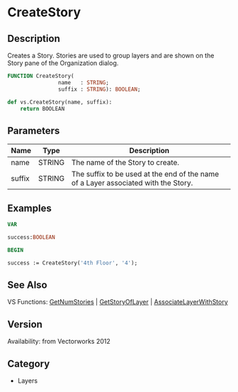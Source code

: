 # CreateStory

## Description
Creates a Story. Stories are used to group layers and are shown on the Story pane of the Organization dialog.

```pascal
FUNCTION CreateStory(
				name   : STRING;
				suffix : STRING): BOOLEAN;
```

```python
def vs.CreateStory(name, suffix):
    return BOOLEAN
```

## Parameters
|Name|Type|Description|
|---|---|---|
|name|STRING|The name of the Story to create.|
|suffix|STRING|The suffix to be used at the end of the name of a Layer associated with the Story.|

## Examples
```pascal
VAR

success:BOOLEAN

BEGIN

success := CreateStory('4th Floor', '4');
```

## See Also
VS Functions:
[GetNumStories](GetNumStories.md) 
| [GetStoryOfLayer](GetStoryOfLayer.md) 
| [AssociateLayerWithStory](AssociateLayerWithStory.md)

## Version
Availability: from Vectorworks 2012

## Category
* Layers


